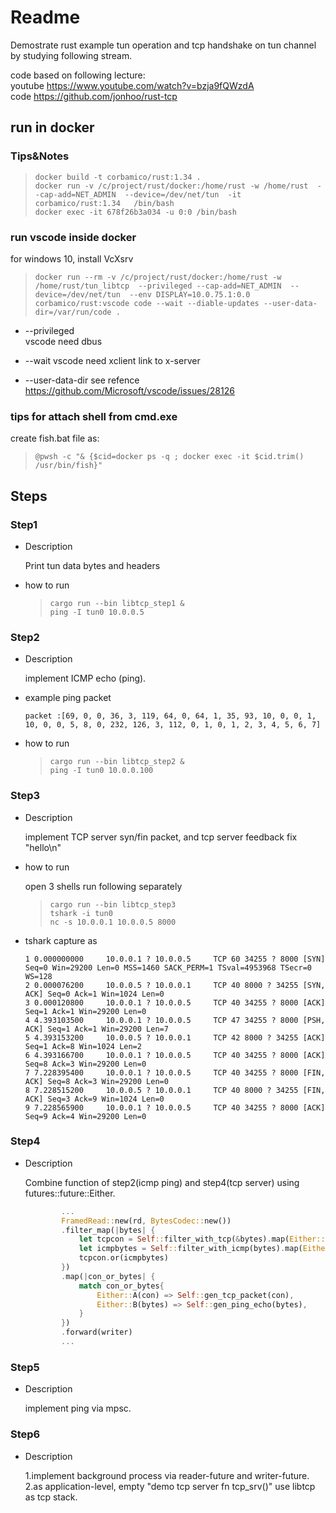 # Readme

Demostrate rust example tun operation and tcp handshake on tun channel by studying following stream.  

code based on following lecture:  
youtube <https://www.youtube.com/watch?v=bzja9fQWzdA>  
code <https://github.com/jonhoo/rust-tcp>  

## run in docker

### Tips&Notes

>`docker build -t corbamico/rust:1.34 .`  
>`docker run -v /c/project/rust/docker:/home/rust -w /home/rust  --cap-add=NET_ADMIN  --device=/dev/net/tun  -it  corbamico/rust:1.34   /bin/bash`  
>`docker exec -it 678f26b3a034 -u 0:0 /bin/bash`

### run vscode inside docker  

for windows 10, install VcXsrv

>`docker run --rm -v /c/project/rust/docker:/home/rust -w /home/rust/tun_libtcp  --privileged --cap-add=NET_ADMIN  --device=/dev/net/tun  --env DISPLAY=10.0.75.1:0.0 corbamico/rust:vscode code --wait --diable-updates --user-data-dir=/var/run/code .`

* --privileged  
  vscode need dbus  

* --wait
  vscode need xclient link to x-server

* --user-data-dir
  see refence <https://github.com/Microsoft/vscode/issues/28126>

### tips for attach shell from cmd.exe

create fish.bat file as:

>`@pwsh -c "& {$cid=docker ps -q ; docker exec -it $cid.trim() /usr/bin/fish}"`

## Steps

### Step1

* Description

    Print tun data bytes and headers

* how to run

    >`cargo run --bin libtcp_step1 &`  
    >`ping -I tun0 10.0.0.5`

### Step2

* Description

    implement ICMP echo (ping).

* example ping packet

    ```shell
    packet :[69, 0, 0, 36, 3, 119, 64, 0, 64, 1, 35, 93, 10, 0, 0, 1, 10, 0, 0, 5, 8, 0, 232, 126, 3, 112, 0, 1, 0, 1, 2, 3, 4, 5, 6, 7]
    ```

* how to run

    >`cargo run --bin libtcp_step2 &`  
    >`ping -I tun0 10.0.0.100`

### Step3

* Description

    implement TCP server syn/fin packet, and tcp server feedback fix "hello\n"

* how to run

    open 3 shells run following separately
    >`cargo run --bin libtcp_step3`  
    >`tshark -i tun0`  
    >`nc -s 10.0.0.1 10.0.0.5 8000`
* tshark capture as

    ```shell
    1 0.000000000     10.0.0.1 ? 10.0.0.5     TCP 60 34255 ? 8000 [SYN] Seq=0 Win=29200 Len=0 MSS=1460 SACK_PERM=1 TSval=4953968 TSecr=0 WS=128
    2 0.000076200     10.0.0.5 ? 10.0.0.1     TCP 40 8000 ? 34255 [SYN, ACK] Seq=0 Ack=1 Win=1024 Len=0
    3 0.000120800     10.0.0.1 ? 10.0.0.5     TCP 40 34255 ? 8000 [ACK] Seq=1 Ack=1 Win=29200 Len=0
    4 4.393103500     10.0.0.1 ? 10.0.0.5     TCP 47 34255 ? 8000 [PSH, ACK] Seq=1 Ack=1 Win=29200 Len=7
    5 4.393153200     10.0.0.5 ? 10.0.0.1     TCP 42 8000 ? 34255 [ACK] Seq=1 Ack=8 Win=1024 Len=2
    6 4.393166700     10.0.0.1 ? 10.0.0.5     TCP 40 34255 ? 8000 [ACK] Seq=8 Ack=3 Win=29200 Len=0
    7 7.228395400     10.0.0.1 ? 10.0.0.5     TCP 40 34255 ? 8000 [FIN, ACK] Seq=8 Ack=3 Win=29200 Len=0
    8 7.228515200     10.0.0.5 ? 10.0.0.1     TCP 40 8000 ? 34255 [FIN, ACK] Seq=3 Ack=9 Win=1024 Len=0
    9 7.228565900     10.0.0.1 ? 10.0.0.5     TCP 40 34255 ? 8000 [ACK] Seq=9 Ack=4 Win=29200 Len=0
    ```

### Step4

* Description

    Combine function of step2(icmp ping) and step4(tcp server) using futures::future::Either.

    ```rust
            ...
            FramedRead::new(rd, BytesCodec::new())
            .filter_map(|bytes| {
                let tcpcon = Self::filter_with_tcp(&bytes).map(Either::A);
                let icmpbytes = Self::filter_with_icmp(bytes).map(Either::B);
                tcpcon.or(icmpbytes)
            })
            .map(|con_or_bytes| {
                match con_or_bytes{
                    Either::A(con) => Self::gen_tcp_packet(con),
                    Either::B(bytes) => Self::gen_ping_echo(bytes),
                }
            })
            .forward(writer)
            ...
    ```

### Step5

* Description

    implement ping via mpsc.

### Step6

* Description

    1.implement background process via reader-future and writer-future.    
    2.as application-level, empty "demo tcp server fn tcp_srv()" use libtcp as tcp stack.